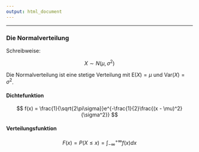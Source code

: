 ```yaml
---
output: html_document
---
```

***
### Die Normalverteilung

Schreibweise:

$$ X \sim N(\mu, \sigma^2)$$

Die Normalverteilung ist eine stetige Verteilung mit $\text{E}(X) = \mu$ und 
$\text{Var}(X) = \sigma^2$.

#### Dichtefunktion

$$ f(x) = \frac{1}{\sqrt{2\pi\sigma}}e^{-\frac{1}{2}\frac{(x - \mu)^2}{\sigma^2}} $$

#### Verteilungsfunktion

$$ F(x) = P(X \leq x) = \int^{+\infty}_{-\infty}f(x) dx $$